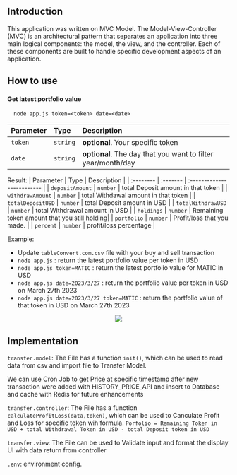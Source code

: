 ## Introduction

This application was written on MVC Model. The Model-View-Controller (MVC) is an architectural pattern that separates an application into three main logical components: the model, the view, and the controller. Each of these components are built to handle specific development aspects of an application.

## How to use

#### Get latest portfolio value

```http
  node app.js token=<token> date=<date>
```
| Parameter | Type     | Description                |
| :-------- | :------- | :------------------------- |
| `token` | `string` | **optional**. Your specific token |
| `date` | `string` | **optional**. The day that you want to filter year/month/day |

Result:
| Parameter | Type     | Description                |
| :-------- | :------- | :------------------------- |
| `depositAmount` | `number` | total Deposit amount in that token |
| `withdrawAmount` | `number` | total Withdawal amount in that token |
| `totalDepositUSD` | `number` | total Deposit amount in USD |
| `totalWithdrawUSD` | `number` | total Withdrawal amount in USD |
| `holdings` | `number` | Remaining token amount that you still holding|
| `portfolio` | `number` | Profit/loss that you made. |
| `percent` | `number` | profit/loss percentage |

Example:
- Update  `tableConvert.com.csv` file with your buy and sell transaction
- `node app.js` : return the latest portfolio value per token in USD
- `node app.js token=MATIC` : return the latest portfolio value for MATIC in USD
- `node app.js date=2023/3/27` : return the portfolio value per token in USD on March 27th 2023
- `node app.js date=2023/3/27 token=MATIC` : return the portfolio value of that token in USD on March 27th 2023

<p align="center"><img src="https://fudo.academy/propine.png"></p>

## Implementation

`transfer.model`: The File has a function `init()`, which can be used to read data from csv and import file to Transfer Model.

We can use Cron Job to get Price at specific timestamp after new transaction were added with HISTORY_PRICE_API and insert to Database and cache with Redis for future enhancements

`transfer.controller`: The File has a function `calculateProfitLoss(data,token)`, which can be used to Canculate Profit and Loss for specific token wih formula.
`Porfolio = Remaining Token in USD + total Withdrawal Token in USD - total Deposit token in USD`

`transfer.view`: The File can be used to Validate input and format the display UI with data return from controller

`.env`:  environment config.